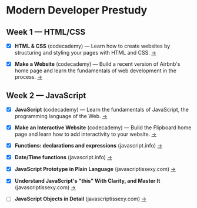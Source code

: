 # Modern Developer Prestudy

## Week 1 — HTML/CSS

- [x] **HTML & CSS** (codecademy) — Learn how to create websites by structuring and styling your pages with HTML and CSS. [→](https://www.codecademy.com/en/tracks/web)

- [x] **Make a Website** (codecademy) — Build a recent version of Airbnb's home page and learn the fundamentals of web development in the process. [→](https://www.codecademy.com/en/skills/make-a-website)

## Week 2 — JavaScript

- [x] **JavaScript** (codecademy) — Learn the fundamentals of JavaScript, the programming language of the Web. [→](https://www.codecademy.com/en/tracks/javascript)

- [x] **Make an Interactive Website** (codecademy) — Build the Flipboard home page and learn how to add interactivity to your website. [→](https://www.codecademy.com/en/skills/make-an-interactive-website)

- [x] **Functions: declarations and expressions** (javascript.info) [→](http://javascript.info/tutorial/functions-declarations-and-expressions)

- [x] **Date/Time functions** (javascript.info) [→](http://javascript.info/tutorial/datetime-functions)

- [x] **JavaScript Prototype in Plain Language** (javascriptissexy.com) [→](http://javascriptissexy.com/javascript-prototype-in-plain-detailed-language/)

- [x] **Understand JavaScript's "this" With Clarity, and Master It** (javascriptissexy.com) [→](http://javascriptissexy.com/understand-javascripts-this-with-clarity-and-master-it/)

- [ ] **JavaScript Objects in Detail** (javascriptissexy.com) [→](http://javascriptissexy.com/javascript-objects-in-detail/)
